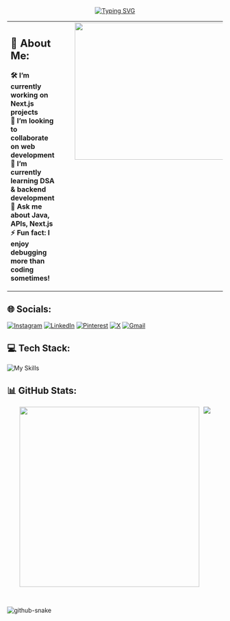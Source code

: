 <!-- <h1 align="center" style="border: none; margin-bottom: 10px; padding-bottom: 0;">
  Namaste 🙏, I'm Ankur Sharma 
</h1>      -->

<div align="center">
  <a href="https://git.io/typing-svg">
    <img src="https://readme-typing-svg.herokuapp.com?font=Poppins&weight=800&size=31&duration=2500&pause=500&color=gradient&center=true&multiline=true&repeat=false&width=800&height=120&lines=Namaste%2C+I'm+Ankur!;A+curious+Homo+sapiens%2C+chasing+bugs+and+goals.&colors=FF512F,DD2476" alt="Typing SVG"/>
  </a>
</div>

   
<table width="900px" style="border-collapse: collapse;">  
  <tr>   
    <td style="vertical-align: top; padding-right: 40px; width: 80%;"> 
      <h2>💫 About Me:</h2> 
      <p>
        <strong>🛠 I’m currently working on Next.js projects</strong><br>
        <strong>🤝 I’m looking to collaborate on web development</strong><br>
        <strong>🌱 I’m currently learning DSA & backend development</strong><br>
        <strong>💬 Ask me about Java, APIs, Next.js</strong><br>
        <strong>⚡ Fun fact: I enjoy debugging more than coding sometimes!</strong>
      </p>
    </td>
    <td style="vertical-align: top; width: 40%;">
      <img src="https://media1.tenor.com/m/uwdvcjTWrVMAAAAC/coding-boy-coding.gif" width="400px" height="320px">
    </td>
  </tr>
</table>





## 🌐 Socials:
[![Instagram](https://skillicons.dev/icons?i=instagram)](https://www.instagram.com/__ankur01__/)
[![LinkedIn](https://skillicons.dev/icons?i=linkedin)](https://www.linkedin.com/in/ankur-sharma-3a6037226/)
[![Pinterest](https://skillicons.dev/icons?i=pinterest)](https://in.pinterest.com/ankur143513/)
[![X](https://skillicons.dev/icons?i=twitter)](https://x.com/__ankur01__)
[![Gmail](https://skillicons.dev/icons?i=gmail)](mailto:ankur143513@gmail.com)


## 💻 Tech Stack:
![My Skills](https://skillicons.dev/icons?i=cpp,css,html,java,js,python,ts,cloudflare,vercel,netlify,bun,bootstrap,next,nodejs,react,redux,tailwind,wordpress,nginx,mongodb,postgres,mysql,prisma,git,github,githubactions,docker,notion,postman,figma,vite,express,rollup,contextapi,socketio,strapi)

## 📊 GitHub Stats:
<div align="center" style="display: flex; justify-content: center; gap: 10px;">
  <!-- GitHub Streak Stats -->
  <img src="https://nirzak-streak-stats.vercel.app/?user=ankur-ctrl-z&theme=radical&hide_border=false" width=420"/>

  <!-- Top Languages with limited height -->
  <img src="https://github-readme-stats.vercel.app/api/top-langs/?username=ankur-ctrl-z&theme=radical&hide_border=false&layout=compact&card_width=400&langs_count=6"/>
</div>

</br>

##
<picture>
  <source media="(prefers-color-scheme: dark)" srcset="https://raw.githubusercontent.com/ankur1435/ankur1435/output/github-snake-dark.svg" />
  <source media="(prefers-color-scheme: light)" srcset="https://raw.githubusercontent.com/ankur1435/ankur1435/output/github-snake.svg" />
  <img alt="github-snake" src="https://raw.githubusercontent.com/tobiasmeyhoefer/tobiasmeyhoefer/output/github-snake.svg" />
</picture>



